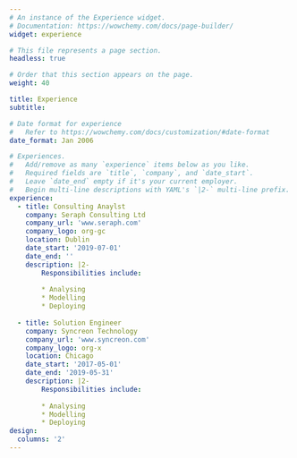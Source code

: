 ```yaml
---
# An instance of the Experience widget.
# Documentation: https://wowchemy.com/docs/page-builder/
widget: experience

# This file represents a page section.
headless: true

# Order that this section appears on the page.
weight: 40

title: Experience
subtitle:

# Date format for experience
#   Refer to https://wowchemy.com/docs/customization/#date-format
date_format: Jan 2006

# Experiences.
#   Add/remove as many `experience` items below as you like.
#   Required fields are `title`, `company`, and `date_start`.
#   Leave `date_end` empty if it's your current employer.
#   Begin multi-line descriptions with YAML's `|2-` multi-line prefix.
experience:
  - title: Consulting Anaylst
    company: Seraph Consulting Ltd
    company_url: 'www.seraph.com'
    company_logo: org-gc
    location: Dublin
    date_start: '2019-07-01'
    date_end: ''
    description: |2-
        Responsibilities include:
        
        * Analysing
        * Modelling
        * Deploying
        
  - title: Solution Engineer
    company: Syncreon Technology
    company_url: 'www.syncreon.com'
    company_logo: org-x
    location: Chicago
    date_start: '2017-05-01'
    date_end: '2019-05-31'
    description: |2-
        Responsibilities include:
        
        * Analysing
        * Modelling
        * Deploying
design:
  columns: '2'
---
```

